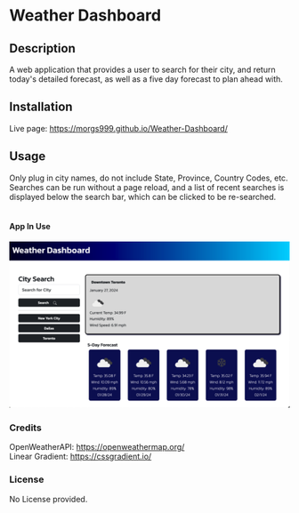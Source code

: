 # Weather Dashboard

## Description
A web application that provides a user to search for their city, and return today's detailed forecast, as well as a five day forecast to plan ahead with.

## Installation
Live page: https://morgs999.github.io/Weather-Dashboard/

## Usage
Only plug in city names, do not include State, Province, Country Codes, etc.  Searches can be run without a page reload, and a list of recent searches is displayed below the search bar, which can be clicked to be re-searched.
<br><br>

#### App In Use
![In Use](./Assets/Images/In%20Use.png)

### Credits
OpenWeatherAPI: https://openweathermap.org/<br>
Linear Gradient: https://cssgradient.io/<br>


### License
No License provided.

